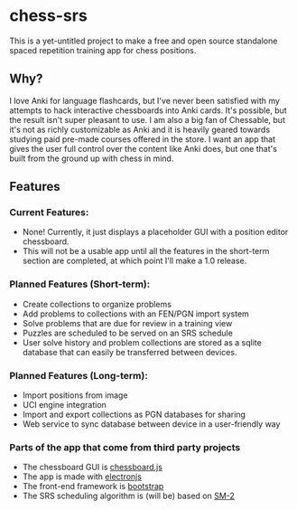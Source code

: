 # chess-srs

This is a yet-untitled project to make a free and open source standalone spaced repetition training app for chess positions.

## Why?

I love Anki for language flashcards, but I've never been satisfied with my attempts to hack interactive chessboards into Anki cards. It's possible, but the result isn't super pleasant to use. I am also a big fan of Chessable, but it's not as richly customizable as Anki and it is heavily geared towards studying paid pre-made courses offered in the store. I want an app that gives the user full control over the content like Anki does, but one that's built from the ground up with chess in mind.

## Features

### Current Features:
- None! Currently, it just displays a placeholder GUI with a position editor chessboard.
- This will not be a usable app until all the features in the short-term section are completed, at which point I'll make a 1.0 release.

### Planned Features (Short-term):

- Create collections to organize problems
- Add problems to collections with an FEN/PGN import system
- Solve problems that are due for review in a training view
- Puzzles are scheduled to be served on an SRS schedule
- User solve history and problem collections are stored as a sqlite database that can easily be transferred between devices.

### Planned Features (Long-term):
- Import positions from image
- UCI engine integration
- Import and export collections as PGN databases for sharing
- Web service to sync database between device in a user-friendly way

### Parts of the app that come from third party projects
- The chessboard GUI is [chessboard.js](https://github.com/oakmac/chessboardjs/)
- The app is made with [electronjs](https://www.electronjs.org/)
- The front-end framework is [bootstrap](https://getbootstrap.com/)
- The SRS scheduling algorithm is (will be) based on [SM-2](https://super-memory.com/english/ol/sm2.htm)
